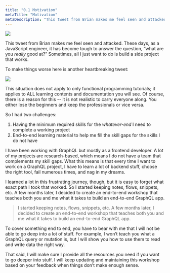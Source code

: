```yaml
---
title: "0.1 Motivation"
metaTitle: "Motivation"
metaDescription: "This tweet from Brian makes me feel seen and attacked. These days, as a JavaScript engineer, it has become tough to answer the question, “what are you _really_ good at?"
---
```


[![](https://res.cloudinary.com/codebeast/image/upload/v1576819589/fullstack_developer.png)](https://twitter.com/holtbt/status/977419276251430912)

This tweet from Brian makes me feel seen and attacked. These days, as a JavaScript engineer, it has become tough to answer the question, “what are you _really_ good at?” Sometimes, all I just want to do is build a side project that works.

To make things worse here is another heartbreaking tweet:

[![](https://res.cloudinary.com/codebeast/image/upload/v1576819593/functional_programming.png)](https://twitter.com/iamdevloper/status/841650579533369344)

This situation does not apply to only functional programming tutorials; it applies to ALL learning contents and documentation you will see. Of course, there is a reason for this -- it is not realistic to carry everyone along. You either lose the beginners and keep the professionals or vice versa.

So I had two challenges:

1. Having the minimum required skills for the *whatever-end* I need to complete a working project
2. End-to-end learning material to help me fill the skill gaps for the skills I do not have

I have been working with GraphQL but mostly as a frontend developer. A lot of my projects are research-based, which means I do not have a team that complements my skill gaps. What this means is that every time I want to work on a GraphQL project, I have to learn a lot of backend stuff, choose the right tool, fail numerous times, and nag in my dreams.

I learned a lot in this frustrating journey, though, but it is easy to forget what exact path I took that worked. So I started keeping notes, flows, snippets, etc. A few months later, I decided to create an end-to-end workshop that teaches both you and me what it takes to build an end-to-end GraphQL app.


> I started keeping notes, flows, snippets, etc. A few months later, I decided to create an end-to-end workshop that teaches both you and me what it takes to build an end-to-end GraphQL app.

To cover something end to end, you have to bear with me that I will not be able to go deep into a lot of stuff. For example, I won’t teach you what a GraphQL query or mutation is, but I will show you how to use them to read and write data the right way. 

That said, I will make sure I provide all the resources you need if you want to go deeper into stuff. I will keep updating and maintaining this workshop based on your feedback when things don’t make enough sense.

